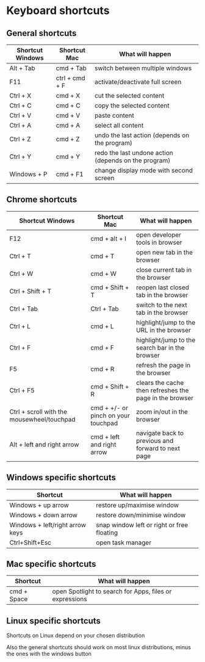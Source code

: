 # Keyboard shortcuts

## General shortcuts

| Shortcut Windows | Shortcut Mac   | What will happen                                     |
| ---------------- | -------------- | ---------------------------------------------------- |
| Alt + Tab        | cmd + Tab      | switch between multiple windows                      |
| F11              | ctrl + cmd + F | activate/deactivate full screen                      |
| Ctrl + X         | cmd + X        | cut the selected content                             |
| Ctrl + C         | cmd + C        | copy the selected content                            |
| Ctrl + V         | cmd + V        | paste content                                        |
| Ctrl + A         | cmd + A        | select all content                                   |
| Ctrl + Z         | cmd + Z        | undo the last action (depends on the program)        |
| Ctrl + Y         | cmd + Y        | redo the last undone action (depends on the program) |
| Windows + P      | cmd + F1       | change display mode with second screen               |

## Chrome shortcuts

| Shortcut Windows                           | Shortcut Mac                        | What will happen                                        |
| ------------------------------------------ | ----------------------------------- | ------------------------------------------------------- |
| F12                                        | cmd + alt + I                       | open developer tools in browser                         |
| Ctrl + T                                   | cmd + T                             | open new tab in the browser                             |
| Ctrl + W                                   | cmd + W                             | close current tab in the browser                        |
| Ctrl + Shift + T                           | cmd + Shift + T                     | reopen last closed tab in the browser                   |
| Ctrl + Tab                                 | Ctrl + Tab                          | switch to the next tab in the browser                   |
| Ctrl + L                                   | cmd + L                             | highlight/jump to the URL in the browser                |
| Ctrl + F                                   | cmd + F                             | highlight/jump to the search bar in the browser         |
| F5                                         | cmd + R                             | refresh the page in the browser                         |
| Ctrl + F5                                  | cmd + Shift + R                     | clears the cache then refreshes the page in the browser |
| Ctrl + scroll with the mousewheel/touchpad | cmd + +/- or pinch on your touchpad | zoom in/out in the browser                              |
| Alt + left and right arrow                 | cmd + left and right arrow          | navigate back to previous and forward to next page      |

## Windows specific shortcuts

| Shortcut                        | What will happen                           |
| ------------------------------- | ------------------------------------------ |
| Windows + up arrow              | restore up/maximise window                 |
| Windows + down arrow            | restore down/minimise window               |
| Windows + left/right arrow keys | snap window left or right or free floating |
| Ctrl+Shift+Esc                  | open task manager                          |

## Mac specific shortcuts

| Shortcut    | What will happen                                        |
| ----------- | ------------------------------------------------------- |
| cmd + Space | open Spotlight to search for Apps, files or expressions |

## Linux specific shortcuts

Shortcuts on Linux depend on your chosen distribution

Also the general shortcuts should work on most linux distributions, minus the
ones with the windows button
